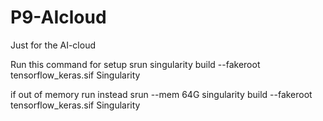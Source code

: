 # P9-AIcloud
Just for the AI-cloud

Run this command for setup
srun singularity build --fakeroot tensorflow_keras.sif Singularity

if out of memory run instead
srun --mem 64G singularity build --fakeroot tensorflow_keras.sif Singularity
